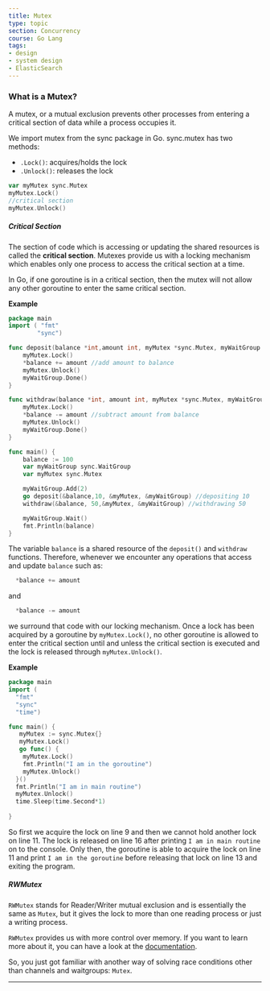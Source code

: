 ```yaml
---
title: Mutex
type: topic
section: Concurrency
course: Go Lang
tags:
- design
- system design
- ElasticSearch
---
```

### What is a Mutex?
A mutex, or a mutual exclusion prevents other processes from entering a critical section of data while a process occupies it.

We import mutex from the sync package in Go. sync.mutex has two methods:
- `.Lock()`: acquires/holds the lock
- `.Unlock()`: releases the lock

```go
var myMutex sync.Mutex
myMutex.Lock()
//critical section 
myMutex.Unlock()
```

##### Critical Section
The section of code which is accessing or updating the shared resources is called the **critical section**. Mutexes provide us with a locking mechanism which enables only one process to access the critical section at a time.

In Go, if one goroutine is in a critical section, then the mutex will not allow any other goroutine to enter the same critical section.

**Example**
```go
package main
import ( "fmt"
        "sync")

func deposit(balance *int,amount int, myMutex *sync.Mutex, myWaitGroup *sync.WaitGroup){
    myMutex.Lock()
    *balance += amount //add amount to balance
    myMutex.Unlock()
    myWaitGroup.Done()
}

func withdraw(balance *int, amount int, myMutex *sync.Mutex, myWaitGroup *sync.WaitGroup){
    myMutex.Lock()
    *balance -= amount //subtract amount from balance
    myMutex.Unlock()
    myWaitGroup.Done()
}

func main() {
    balance := 100 
    var myWaitGroup sync.WaitGroup
    var myMutex sync.Mutex

    myWaitGroup.Add(2)
    go deposit(&balance,10, &myMutex, &myWaitGroup) //depositing 10
    withdraw(&balance, 50,&myMutex, &myWaitGroup) //withdrawing 50

    myWaitGroup.Wait()
    fmt.Println(balance) 
}
```
The variable `balance` is a shared resource of the `deposit()` and `withdraw` functions. Therefore, whenever we encounter any operations that access and update `balance` such as:
```go
  *balance += amount
```
and
```go
  *balance -= amount
```
we surround that code with our locking mechanism. Once a lock has been acquired by a goroutine by `myMutex.Lock()`, no other goroutine is allowed to enter the critical section until and unless the critical section is executed and the lock is released through `myMutex.Unlock()`.

**Example**
```go
package main
import (
  "fmt"
  "sync"
  "time")

func main() {
   myMutex := sync.Mutex{}
   myMutex.Lock()
   go func() {
    myMutex.Lock()
    fmt.Println("I am in the goroutine")
    myMutex.Unlock()
  }()
  fmt.Println("I am in main routine")
  myMutex.Unlock()
  time.Sleep(time.Second*1)
  
}
```
So first we acquire the lock on line 9 and then we cannot hold another lock on line 11. The lock is released on line 16 after printing `I am in main routine` on to the console. Only then, the goroutine is able to acquire the lock on line 11 and print `I am in the goroutine` before releasing that lock on line 13 and exiting the program.

##### RWMutex
`RWMutex` stands for Reader/Writer mutual exclusion and is essentially the same as `Mutex`, but it gives the lock to more than one reading process or just a writing process.

`RWMutex` provides us with more control over memory. If you want to learn more about it, you can have a look at the [documentation](https://golang.org/pkg/sync/#RWMutex).

So, you just got familiar with another way of solving race conditions other than channels and waitgroups: `Mutex`.




---
